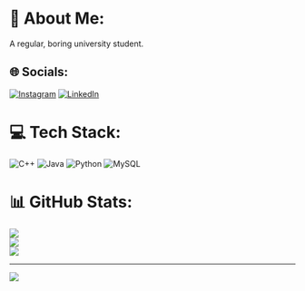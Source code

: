 # 💫 About Me:
A regular, boring university student.


## 🌐 Socials:
[![Instagram](https://img.shields.io/badge/Instagram-%23E4405F.svg?logo=Instagram&logoColor=white)](https://instagram.com/wamiq_3.0) [![LinkedIn](https://img.shields.io/badge/LinkedIn-%230077B5.svg?logo=linkedin&logoColor=white)](https://www.linkedin.com/in/wamiq-ejaz-68a996266/) 

# 💻 Tech Stack:
![C++](https://img.shields.io/badge/c++-%2300599C.svg?style=for-the-badge&logo=c%2B%2B&logoColor=white) ![Java](https://img.shields.io/badge/java-%23ED8B00.svg?style=for-the-badge&logo=openjdk&logoColor=white) ![Python](https://img.shields.io/badge/python-3670A0?style=for-the-badge&logo=python&logoColor=ffdd54) ![MySQL](https://img.shields.io/badge/mysql-4479A1.svg?style=for-the-badge&logo=mysql&logoColor=white)
# 📊 GitHub Stats:
![](https://github-readme-stats.vercel.app/api?username=WAM-07&theme=neon&hide_border=false&include_all_commits=true&count_private=true)<br/>
![](https://github-readme-streak-stats.herokuapp.com/?user=WAM-07&theme=neon&hide_border=false)<br/>
![](https://github-readme-stats.vercel.app/api/top-langs/?username=WAM-07&theme=neon&hide_border=false&include_all_commits=true&count_private=true&layout=compact)

---
[![](https://visitcount.itsvg.in/api?id=WAM-07&icon=0&color=0)](https://visitcount.itsvg.in)

<!-- Proudly created with GPRM ( https://gprm.itsvg.in ) -->
